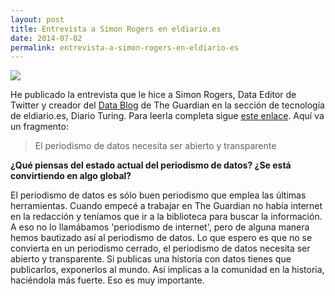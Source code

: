 ```yaml
---
layout: post
title: Entrevista a Simon Rogers en eldiario.es
date: 2014-07-02
permalink: entrevista-a-simon-rogers-en-eldiario-es
---
```

![](https://dl.dropboxusercontent.com/u/55065502/simon-crop.jpeg)

He publicado la entrevista que le hice a Simon Rogers, Data Editor de Twitter y creador del [Data Blog](http://www.theguardian.com/news/datablog) de The Guardian en la sección de tecnología de eldiario.es, Diario Turing. Para leerla completa sigue [este enlace](http://www.eldiario.es/turing/Simon-Rogers-periodismo-necesita-transparente_0_274373511.html). Aquí va un fragmento:

> El periodismo de datos necesita ser abierto y transparente

**¿Qué piensas del estado actual del periodismo de datos? ¿Se está convirtiendo en algo global?**

El periodismo de datos es sólo buen periodismo que emplea las últimas herramientas. Cuando empecé a trabajar en The Guardian no había internet en la redacción y teníamos que ir a la biblioteca para buscar la información. A eso no lo llamábamos 'periodismo de internet', pero de alguna manera hemos bautizado así al periodismo de datos. Lo que espero es que no se convierta en un periodismo cerrado, el periodismo de datos necesita ser abierto y transparente. Si publicas una historia con datos tienes que publicarlos, exponerlos al mundo. Así implicas a la comunidad en la historia, haciéndola más fuerte. Eso es muy importante.